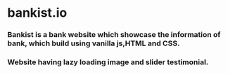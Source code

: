 # bankist.io

### Bankist is a bank website which showcase the information of bank, which build using vanilla js,HTML and CSS. 
### Website having lazy loading image and slider testimonial.
